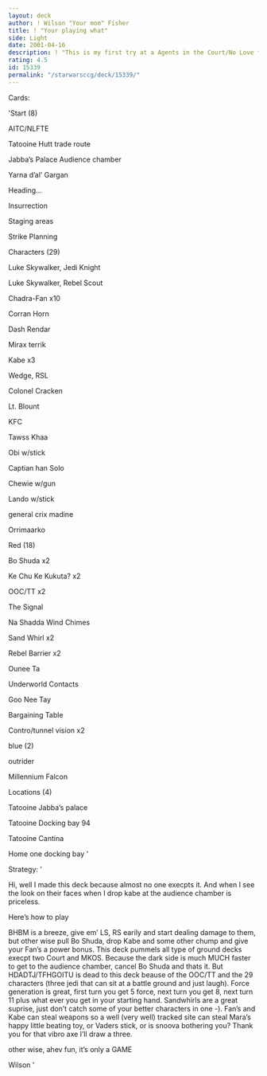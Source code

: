 ```yaml
---
layout: deck
author: ! Wilson "Your mom" Fisher
title: ! "Your playing what"
side: Light
date: 2001-04-16
description: ! "This is my first try at a Agents in the Court/No Love for the empire (AITC/NLFTE), I hope you enjoy"
rating: 4.5
id: 15339
permalink: "/starwarsccg/deck/15339/"
---
```

Cards: 

'Start (8)

AITC/NLFTE

Tatooine Hutt trade route

Jabba’s Palace Audience chamber

Yarna d’al’ Gargan

Heading...

Insurrection

Staging areas

Strike Planning


Characters (29)

Luke Skywalker, Jedi Knight

Luke Skywalker, Rebel Scout

Chadra-Fan x10

Corran Horn

Dash Rendar

Mirax terrik

Kabe x3

Wedge, RSL

Colonel Cracken

Lt. Blount

KFC

Tawss Khaa

Obi w/stick

Captian han Solo

Chewie w/gun

Lando w/stick

general crix madine

Orrimaarko


Red (18)

Bo Shuda x2

Ke Chu Ke Kukuta? x2

OOC/TT x2

The Signal

Na Shadda Wind Chimes

Sand Whirl x2

Rebel Barrier x2

Ounee Ta

Underworld Contacts

Goo Nee Tay

Bargaining Table

Contro/tunnel vision x2


blue (2)

outrider

Millennium Falcon


Locations (4)

Tatooine Jabba’s palace

Tatooine Docking bay 94

Tatooine Cantina

Home one  docking bay '

Strategy: '

Hi, well I made this deck because almost no one execpts it. And when I see the look on their faces when I drop kabe at the audience chamber is priceless.

Here’s how to play

BHBM is a breeze, give em’ LS, RS earily and start dealing damage to them, but other wise pull Bo Shuda, drop Kabe and some other chump and give your Fan’s a power bonus. This deck pummels all type of ground decks execpt two Court and MKOS.  Because the dark side is much MUCH faster to get to the audience chamber, cancel Bo Shuda and thats it. But HDADTJ/TFHGOITU is dead to this deck beause of the OOC/TT and the 29 characters (three jedi that can sit at a battle ground and just laugh).  Force generation is great, first turn you get 5 force, next turn you get 8, next turn 11 plus what ever you get in your starting hand.  Sandwhirls are a great suprise, just don’t catch some of your better characters in one -).  Fan’s and Kabe can steal weapons so a well (very well) tracked site can steal Mara’s happy little beating toy, or Vaders stick, or is snoova bothering you? Thank you for that vibro axe I’ll draw a three.


other wise, ahev fun, it’s only a GAME



Wilson '
